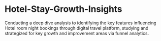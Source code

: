 # Hotel-Stay-Growth-Insights
Conducting a deep dive analysis to identifying the key features influencing Hotel room night bookings through digital travel platform, studying and strategized for key growth and improvement areas via funnel analytics.
